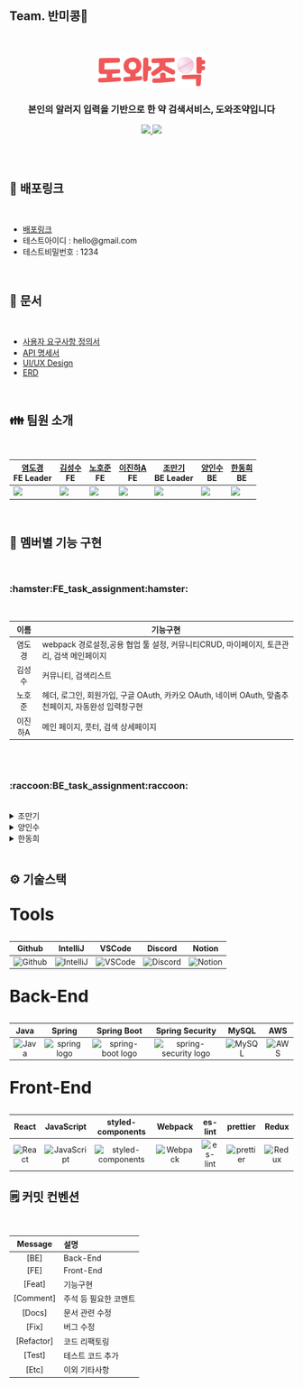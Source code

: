 <h2>Team. 반미콩🥙</h2>
<br/>
<div align="center">
<br/>
<a href="https://www.dowajoyak.store" target="_blank">
   <img src="client/public/logo.png" style="width:200px;"/>
</a>
<br/>
<h3> 본인의 알러지 입력을 기반으로 한 약 검색서비스, 도와조약입니다 </h3>	
<p align='center'>
  <a href="https://github.com/codestates-seb/seb43_main_009/issues">
    <img src="https://img.shields.io/badge/IDEA%20ISSUE%20-%23F7DF1E.svg?&style=for-the-badge&&logoColor=white"/>
  </a>
  <a href="https://www.dowajoyak.store" target="_blank">
    <img src="https://img.shields.io/badge/DEMO%20-%234FC08D.svg?&style=for-the-badge&&logoColor=white"/>
  </a>
</p>
<br/>
</div>
<br>

<h2> 🔗 배포링크 </h2>
<br/>
<ul>
   <li><a href="https://www.dowajoyak.store" target="_blank">배포링크 </a>
   <li>테스트아이디 : hello@gmail.com </li>
   <li>테스트비밀번호 : 1234</li>
</ul>
<br/>
<h2> 💼 문서 </h2>
<br/>
<ul>
   <li><a href="https://docs.google.com/spreadsheets/d/17Q39IjxK8O79CnEZ6XcHj8lsbarEj6Fc4DlTW_tKggg/edit?usp=sharing" target="_blank">사용자 요구사항 정의서</a>
   <li><a href="https://docs.google.com/spreadsheets/d/1CUPt0x8gKh97rYzg2F48SPbh83m-5zFZFi5pKde51R8/edit?usp=sharing" target="_blank">API 명세서 </a>
   <li><a href="https://www.figma.com/file/M4aYo41q8IRlMjVBHeku7u/%EB%8F%84%EC%99%80%EC%A1%B0%EC%95%BD?type=design&node-id=0%3A1&t=hDW9kJgniAdpezfv-1" target="_blank">UI/UX Design </a>
   <li><a href="https://ibb.co/0YGTYMG">ERD</a></a>
</ul>
<br>

<h2>👪 팀원 소개</h2>
<br/>
<div align="center">

|<a href="https://github.com/yeomdogyeong"> 염도경 </a><br>FE Leader|<a href="https://github.com/ggggggggithub"> 김성수 </a><br>FE|<a href="https://github.com/nowaveosu"> 노호준 </a><br>FE|<a href="https://github.com/wlsljh0516"> 이진하A </a><br>FE|<a href="https://github.com/Sniij"> 조만기 </a><br>BE Leader|<a href="https://github.com/insooY"> 양인수 </a><br>BE|<a href="https://github.com/Gitdonghee"> 한동희 </a><br>BE|
|---|---|---|---|---|---|---|
|<img width="430px" src="https://user-images.githubusercontent.com/82639552/235307158-1cb6146d-53a1-4c06-9f8e-9ab3b6557199.jpg"/>|<img width="550px" src="https://user-images.githubusercontent.com/82639552/235307301-f1f52c06-781b-43ff-9493-d9e69c7ea118.jpg"/>|<img width="550px" src="https://user-images.githubusercontent.com/82639552/235307316-087601a2-bf93-4bf3-a7b1-b128243ef242.jpg"/>|<img width="550px" src="https://user-images.githubusercontent.com/82639552/235307329-5a37c265-ec9d-4a63-acd3-e3d5f69068b0.jpg"/>|<img width="430px" src="https://user-images.githubusercontent.com/82639552/235307385-877084c4-1a4d-4b61-9c2c-eec712e6bb3e.jpg"/>|<img width="500px" src="https://user-images.githubusercontent.com/82639552/235307351-71145bf5-c902-434b-90e3-9563385b9c71.jpg"/>|<img width="500px" src="https://user-images.githubusercontent.com/82639552/235307360-cd8e5f1d-ee0c-4295-bad2-278d072ccd5e.jpg"/>|


</div>



<br>
<h2>🚩 멤버별 기능 구현</h2>
<br/>
<div align="center">

</div>

<h3>:hamster:FE_task_assignment:hamster:</h3>
<br>

|이름|기능구현|
|:---:|---|
|염도경|webpack 경로설정,공용 협업 툴 설정, 커뮤니티CRUD, 마이페이지, 토큰관리, 검색 메인페이지|
|김성수|커뮤니티, 검색리스트|
|노호준|헤더, 로그인, 회원가입, 구글 OAuth, 카카오 OAuth, 네이버 OAuth,  맞춤추천페이지, 자동완성 입력창구현|
|이진하A|메인 페이지, 풋터, 검색 상세페이지|



<br><br>


<h3>:raccoon:BE_task_assignment:raccoon:</h3>
<br>


<details>
<summary>조만기</summary>
<div markdown="1">       
   
- Git Branch strategy design <br/>
- Github convention configuration <br/>
- 커뮤니티 게시판 공동 구현 <br/>
- OAuth2(Google) 구현<br/>
- Spring Security configuration (For login, signup) <br/>
- CORS configuration(security+S3)<br/>
- JWT 구현 <br/>
- OAuth2 + JWT 통합 <br/>
- Refresh token을 통한 access token 재발급 API 구현<br/>
- 외부 API 연동 후 커스텀하여 약 검색 API 구현 <br/>
- 사용자 정보를 검색 데이터와 매핑시켜 사용자에 따라 보여지는 검색 데이터 가공 <br/>
- JSON parsing service 구현<br/>
- S3 버킷에 이미지를 올리는 API 구현 <br/>
- Client와 통신을 위해 기본 배포 환경 configuration(EC2+RDS+S3) <br/>
- 서버 환경 변수 리소스를 Parameter Store와 연동 configuration <br/>
- 배포 도메인 안정성을 위해 https to https deploy configuration(ACM, CloudFront, ELB, Route 53) <br/>
- Github Actions configuration(FE+BE, Code Deploy)<br/>
- AWS IAM 유저 생성 후 권한 설정하여 팀원들이 AWS 서비스에 접속할 수 있도록 configuration
- 커뮤니티 CRUD 기존 부분에서 token 검사를 통한 authorization logic으로 refactoring하여 보안성 높임 <br/>
- 검색 API 기존 부분에서 기능별로 class 분리시켜 서로의 의존성을 떨어뜨리는 refactoring을 통해 유지보수 편의성과 안정성을 높임 <br/>
 
</div>
</details>


<details>
<summary>양인수</summary>
<div markdown="1">       
- OAuth2(Kakao) 구현<br/>
- 커뮤니티 페이지 백앤드 구현 <br/>
</div>
</details>


<details>
<summary>한동희</summary>
<div markdown="1">       
- OAuth2(Naver) 구현<br/>
- Spring Security configuration (For login, signup) <br/>
- JWT 공동 구현 <br/>
- OAuth2 + JWT 통합 <br/>
- Survey 구현 <br/>
- 커뮤니티 게시판 공동 구현 <br/>
</div>
</details>
  </div>

<br/>
<h2>⚙️ 기술스택</h2>
<div>
    <p style="font-weight: bold; font-size:30px">Tools</p>
<table>
  <thead>
    <tr>
      <th align="center"> Github </th>
      <th align="center"> IntelliJ </th>
      <th align="center"> VSCode </th>
      <th align="center"> Discord </th>
      <th align="center"> Notion </th>
    </tr>
  </thead>
  <tbody>
    <tr>
      <td align="center"> <img alt="Github" src="https://i.ibb.co/b79YbB3/291716-github-logo-social-network-social-icon.png" width="50"/> </td>
      <td align="center"> <img alt="IntelliJ" src="https://user-images.githubusercontent.com/25181517/192108890-200809d1-439c-4e23-90d3-b090cf9a4eea.png" width="50" > </td>
      <td align="center"> <img alt="VSCode" src="https://i.ibb.co/SwMG1sf/download-9.png" width="50"> </td>
      <td align="center"> <img alt="Discord" src="https://i.ibb.co/QDLgLdS/discord-logo-discord-icon-transparent-free-png.webp" width="70"></td>
      <td align="center"> <img alt="Notion" src="https://i.ibb.co/JyMLRY8/Notion-app-logo.png" width="50"> </td>
    </tr>
  </tbody>
</table>
    <p style="font-weight: bold; font-size:30px">Back-End</p>
<table>
  <thead>
    <tr>
      <th align="center"> Java </th>
      <th align="center"> Spring </th>
      <th align="center"> Spring Boot </th>
      <th align="center"> Spring Security </th>
      <th align="center"> MySQL </th>
      <th align="center"> AWS </th>
    </tr>
  </thead>
  <tbody>
    <tr>
      <td align="center"> <img  alt="Java" src="https://user-images.githubusercontent.com/25181517/117201156-9a724800-adec-11eb-9a9d-3cd0f67da4bc.png" width="60"/> </td>
      <td align="center"> <img alt="spring logo" src="https://user-images.githubusercontent.com/25181517/117201470-f6d56780-adec-11eb-8f7c-e70e376cfd07.png" width="50" > </td>
      <td align="center"> <img alt="spring-boot logo" src="https://user-images.githubusercontent.com/25181517/183891303-41f257f8-6b3d-487c-aa56-c497b880d0fb.png" width="60"> </td>
      <td align="center"> <img alt="spring-security logo" src="https://i.ibb.co/CWX7HVk/download-7.png" alt="download-7" width="40"></td>
      <td align="center"> <img alt="MySQL" src="https://user-images.githubusercontent.com/25181517/183896128-ec99105a-ec1a-4d85-b08b-1aa1620b2046.png" width="80"> </td>
      <td align="center"> <img alt="AWS" src="https://user-images.githubusercontent.com/25181517/183896132-54262f2e-6d98-41e3-8888-e40ab5a17326.png" width="70"> </td>
    </tr>
  </tbody>
</table>
    <p style="font-weight: bold; font-size:30px">Front-End</p>
<table>
  <thead>
    <tr>
      <th align="center"> React </th>
      <th align="center"> JavaScript </th>
      <th align="center"> styled-components </th>
      <th align="center"> Webpack </th>
      <th align="center"> es-lint </th>
      <th align="center"> prettier </th> 
      <th align="center"> Redux </th>
    </tr>
  </thead>
  <tbody>
    <tr>      
      <td align="center"> <img alt="React" src="https://user-images.githubusercontent.com/25181517/183897015-94a058a6-b86e-4e42-a37f-bf92061753e5.png" width="60"></td>
      <td align="center"> <img alt="JavaScript" src="https://user-images.githubusercontent.com/25181517/117447155-6a868a00-af3d-11eb-9cfe-245df15c9f3f.png" width="60"/> </td>
      <td align="center"> <img alt="styled-components" src="https://i.ibb.co/stW53wm/img1-daumcdn.png" width="60"> </td>
      <td align="center"> <img alt="Webpack" src="https://user-images.githubusercontent.com/25181517/187955008-981340e6-b4cc-441b-80cf-7a5e94d29e7e.png" width="60"> </td>
      <td align="center"> <img alt="es-lint" src="https://i.ibb.co/ypr3Q2s/v-VGFTo-Ha-IT1489115329-cont.png" width="60"> </td>
      <td align="center"> <img alt="prettier" src="https://i.ibb.co/8YTWnTd/25822731.png" width="60"> </td>
      <td align="center"> <img alt="Redux" src="https://user-images.githubusercontent.com/25181517/187896150-cc1dcb12-d490-445c-8e4d-1275cd2388d6.png" width="60"> </td>
    </tr>
  </tbody>
</table>

</div>


<h2>🗒️ 커밋 컨벤션</h2>
<br>

|Message|설명|
|:---:|:---|
|[BE]| Back-End|
|[FE]| Front-End|
|[Feat]| 기능구현|
|[Comment]|주석 등 필요한 코멘트|
|[Docs]|문서 관련 수정|
|[Fix]|버그 수정|
|[Refactor]|코드 리팩토링|
|[Test]|테스트 코드 추가|
|[Etc] |이외 기타사항|
